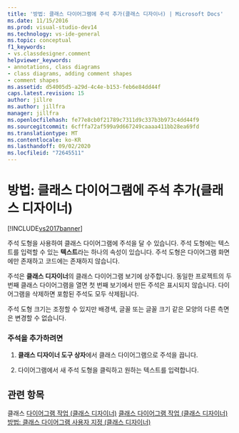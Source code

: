 ```yaml
---
title: '방법: 클래스 다이어그램에 주석 추가(클래스 디자이너) | Microsoft Docs'
ms.date: 11/15/2016
ms.prod: visual-studio-dev14
ms.technology: vs-ide-general
ms.topic: conceptual
f1_keywords:
- vs.classdesigner.comment
helpviewer_keywords:
- annotations, class diagrams
- class diagrams, adding comment shapes
- comment shapes
ms.assetid: d54005d5-a29d-4c4e-b153-feb6e84dd44f
caps.latest.revision: 15
author: jillre
ms.author: jillfra
manager: jillfra
ms.openlocfilehash: fe77e8cb0f21789c7311d9c337b3b973c4dd44f9
ms.sourcegitcommit: 6cfffa72af599a9d667249caaaa411bb28ea69fd
ms.translationtype: MT
ms.contentlocale: ko-KR
ms.lasthandoff: 09/02/2020
ms.locfileid: "72645511"
---
```

# <a name="how-to-add-comments-to-class-diagrams-class-designer"></a>방법: 클래스 다이어그램에 주석 추가(클래스 디자이너)
[!INCLUDE[vs2017banner](../includes/vs2017banner.md)]

주석 도형을 사용하여 클래스 다이어그램에 주석을 달 수 있습니다. 주석 도형에는 텍스트를 입력할 수 있는 **텍스트**라는 하나의 속성이 있습니다. 주석 도형은 다이어그램 화면에만 존재하고 코드에는 존재하지 않습니다.

 주석은 **클래스 디자이너**의 클래스 다이어그램 보기에 상주합니다. 동일한 프로젝트의 두 번째 클래스 다이어그램을 열면 첫 번째 보기에서 만든 주석은 표시되지 않습니다. 다이어그램을 삭제하면 포함된 주석도 모두 삭제됩니다.

 주석 도형 크기는 조정할 수 있지만 배경색, 글꼴 또는 글꼴 크기 같은 모양의 다른 측면은 변경할 수 없습니다.

### <a name="to-add-a-comment"></a>주석을 추가하려면

1. **클래스 디자이너 도구 상자**에서 클래스 다이어그램으로 주석을 끕니다.

2. 다이어그램에서 새 주석 도형을 클릭하고 원하는 텍스트를 입력합니다.

## <a name="see-also"></a>관련 항목
 클래스 [다이어그램 작업 (클래스 디자이너)](../ide/working-with-class-diagrams-class-designer.md) [클래스 다이어그램 작업 (클래스 디자이너)](../ide/working-with-class-diagrams-class-designer.md) [방법: 클래스 다이어그램 사용자 지정 (클래스 디자이너)](../ide/how-to-customize-class-diagrams-class-designer.md)
